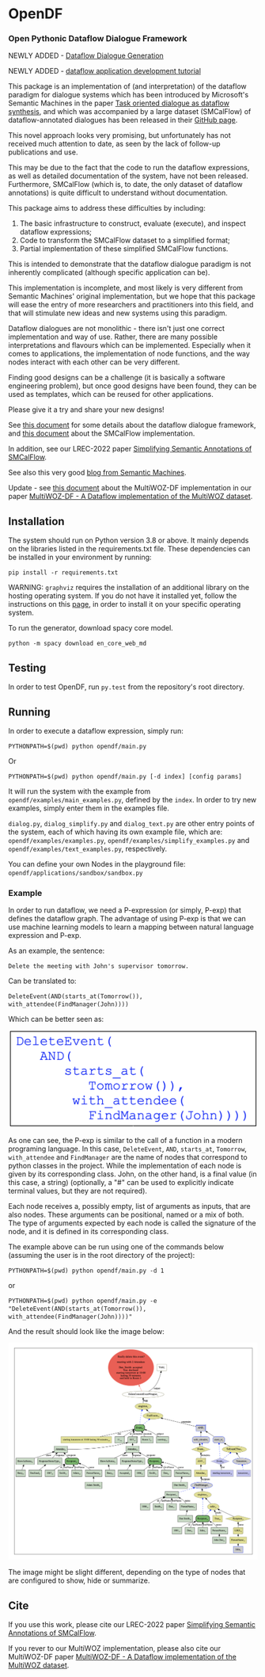 # OpenDF
### Open Pythonic Dataflow Dialogue Framework

NEWLY ADDED - [Dataflow Dialogue Generation](https://arxiv.org/abs/2308.02323)

NEWLY ADDED - [dataflow application development tutorial](tutorial/app_dev_tutorial.pdf)

This package is an implementation of (and interpretation) of the dataflow paradigm for dialogue systems which has been introduced by Microsoft's Semantic Machines in the paper
[Task oriented dialogue as dataflow synthesis](https://arxiv.org/abs/2009.11423), and which was accompanied by a large dataset
(SMCalFlow) of dataflow-annotated dialogues has been released in their
[GitHub page](https://github.com/microsoft/task_oriented_dialogue_as_dataflow_synthesis).


This novel approach looks very promising, but unfortunately has not received much attention to date, as seen by the lack
of follow-up publications and use.

This may be due to the fact that the code to run the dataflow expressions, as well as detailed documentation of the
system, have not been released. Furthermore, SMCalFlow (which is, to date, the only dataset of dataflow annotations) is
quite difficult to understand without documentation.

This package aims to address these difficulties by including:

1. The basic infrastructure to construct, evaluate (execute), and inspect dataflow expressions;
2. Code to transform the SMCalFlow dataset to a simplified format;
3. Partial implementation of these simplified SMCalFlow functions.

This is intended to demonstrate that the dataflow dialogue paradigm is not inherently complicated
(although specific application can be).

This implementation is incomplete, and most likely is very different from Semantic Machines' original implementation,
but we hope that this package will ease the entry of more researchers and practitioners into this field, and that will
stimulate new ideas and new systems using this paradigm.

Dataflow dialogues are not monolithic - there isn't just one correct implementation and way of use. Rather, there are
many possible interpretations and flavours which can be implemented. Especially when it comes to applications, the
implementation of node functions, and the way nodes interact with each other can be very different.

Finding good designs can be a challenge (it is basically a software engineering problem), but once good designs have
been found, they can be used as templates, which can be reused for other applications.

Please give it a try and share your new designs!

See [this document](./README.dataflow.md) for some details about the dataflow dialogue framework,
and [this document](opendf/applications/smcalflow/README.md) about the SMCalFlow implementation.

In addition, see our LREC-2022 paper [Simplifying Semantic Annotations of SMCalFlow](https://sigsem.uvt.nl/isa18/ISA-18_25_Paper.pdf).

See also this very good [blog from Semantic Machines](https://www.microsoft.com/en-us/research/group/msai/articles/designing-a-framework-for-conversational-interfaces/).

Update - see [this document](opendf/applications/multiwoz_2_2/MultiWOZ_DF.md) about the MultiWOZ-DF implementation in our
paper [MultiWOZ-DF - A Dataflow implementation of the MultiWOZ dataset](https://arxiv.org/pdf/2211.02303.pdf).

## Installation

The system should run on Python version 3.8 or above. It mainly depends on the libraries listed in the 
requirements.txt file. These dependencies can be installed in your environment by running:

```
pip install -r requirements.txt
```

WARNING: `graphviz` requires the installation of an additional library on the hosting operating system.
If you do not have it installed yet, follow the instructions on this [page](https://graphviz.org/download/), 
in order to install it on your specific operating system.

To run the generator, download spacy core model.

```
python -m spacy download en_core_web_md
```

## Testing

In order to test OpenDF, run `py.test` from the repository's root directory.

## Running

In order to execute a dataflow expression, simply run:

```
PYTHONPATH=$(pwd) python opendf/main.py
```

Or

```
PYTHONPATH=$(pwd) python opendf/main.py [-d index] [config params]
```

It will run the system with the example from `opendf/examples/main_examples.py`, defined by the `index`. In order to try new
examples, simply enter them in the examples file.

`dialog.py`, `dialog_simplify.py` and `dialog_text.py` are other entry points of the system, each of which having its
own example file, which are: `opendf/examples/examples.py`, `opendf/examples/simplify_examples.py` and
`opendf/examples/text_examples.py`, respectively.

You can define your own Nodes in the playground file: `opendf/applications/sandbox/sandbox.py`

### Example

In order to run dataflow, we need a P-expression (or simply, P-exp) that defines the dataflow graph. The advantage of
using P-exp is that we can use machine learning models to learn a mapping between natural language expression and P-exp.

As an example, the sentence:

```
Delete the meeting with John's supervisor tomorrow.
```

Can be translated to:

```
DeleteEvent(AND(starts_at(Tomorrow()), with_attendee(FindManager(John))))
```

Which can be better seen as:

![example 1 graph](./images/ex1.request.png)

As one can see, the P-exp is similar to the call of a function in a modern programing language. In this case,
`DeleteEvent`, `AND`, `starts_at`, `Tomorrow`, `with_attendee` and `FindManager` are the name of nodes that correspond
to python classes in the project. While the implementation of each node is given by its corresponding class. John, on
the other hand, is a final value (in this case, a string) (optionally, a "#" can be used to explicitly indicate terminal
values, but they are not required).

Each node receives a, possibly empty, list of arguments as inputs, that are also nodes. These arguments can be
positional, named or a mix of both. The type of arguments expected by each node is called the signature of the node, and
it is defined in its corresponding class.

The example above can be run using one of the commands below (assuming the user is in the root directory of the
project):

```
PYTHONPATH=$(pwd) python opendf/main.py -d 1
```

or

```
PYTHONPATH=$(pwd) python opendf/main.py -e "DeleteEvent(AND(starts_at(Tomorrow()), with_attendee(FindManager(John))))"
```


And the result should look like the image below:

![example 1 graph](./images/ex1.exec.png)

The image might be slight different, depending on the type of nodes that are configured to show, hide or summarize.

## Cite

If you use this work, please cite our LREC-2022 paper [Simplifying Semantic Annotations of SMCalFlow](https://sigsem.uvt.nl/isa18/ISA-18_25_Paper.pdf).

If you rever to our MultiWOZ implementation, please also cite our MultiWOZ-DF paper 
[MultiWOZ-DF - A Dataflow implementation of the MultiWOZ dataset](https://arxiv.org/pdf/2211.02303.pdf).
